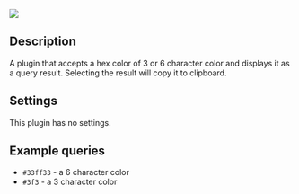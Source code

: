 ![](http://imgur.com/MeMefmu.png)

## Description

A plugin that accepts a hex color of 3 or 6 character color and displays it as a query result. Selecting the result will copy it to clipboard. 

## Settings

This plugin has no settings.

## Example queries

- `#33ff33` - a 6 character color
- `#3f3` - a 3 character color